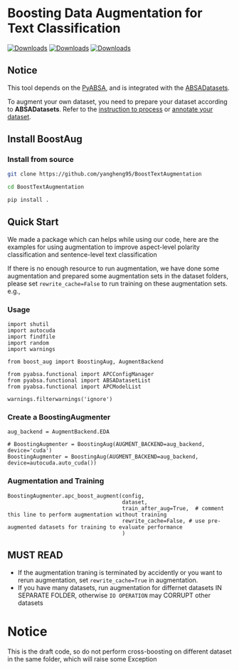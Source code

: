# Boosting Data Augmentation for Text Classification

[![Downloads](https://pepy.tech/badge/boostaug)](https://pepy.tech/project/boostaug)
[![Downloads](https://pepy.tech/badge/boostaug/month)](https://pepy.tech/project/boostaug)
[![Downloads](https://pepy.tech/badge/boostaug/week)](https://pepy.tech/project/boostaug)

## Notice

This tool depends on the [PyABSA](https://github.com/yangheng95/PyABSA),
and is integrated with the [ABSADatasets](https://github.com/yangheng95/ABSADatasets).

To augment your own dataset, you need to prepare your dataset according to **ABSADatasets**.
Refer to the [instruction to process](https://github.com/yangheng95/ABSADatasets)
or [annotate your dataset](https://github.com/yangheng95/ABSADatasets/tree/v1.2/DPT).

## Install BoostAug

### Install from source

```bash
git clone https://github.com/yangheng95/BoostTextAugmentation

cd BoostTextAugmentation

pip install .
```

## Quick Start

We made a package which can helps while using our code, here are the examples for using augmentation to improve
aspect-level polarity classification and sentence-level text classification

If there is no enough resource to run augmentation, we have done some augmentation and
prepared some augmentation sets in the dataset folders, please set `rewrite_cache=False` to run training on these
augmentation sets.
e.g.,

### Usage

```python3
import shutil
import autocuda
import findfile
import random
import warnings

from boost_aug import BoostingAug, AugmentBackend

from pyabsa.functional import APCConfigManager
from pyabsa.functional import ABSADatasetList
from pyabsa.functional import APCModelList

warnings.filterwarnings('ignore')
```

### Create a BoostingAugmenter

```python3
aug_backend = AugmentBackend.EDA

# BoostingAugmenter = BoostingAug(AUGMENT_BACKEND=aug_backend, device='cuda')
BoostingAugmenter = BoostingAug(AUGMENT_BACKEND=aug_backend, device=autocuda.auto_cuda())
```

### Augmentation and Training

```python3
BoostingAugmenter.apc_boost_augment(config,  
                                    dataset,
                                    train_after_aug=True,  # comment this line to perform augmentation without training
                                    rewrite_cache=False, # use pre-augmented datasets for training to evaluate performance
                                    )

```

## MUST READ

- If the augmentation traning is terminated by accidently or you want to rerun augmentation, set `rewrite_cache=True`
  in augmentation.
- If you have many datasets, run augmentation for differnet datasets IN SEPARATE FOLDER, otherwise `IO OPERATION`
  may CORRUPT other datasets


# Notice

This is the draft code, so do not perform cross-boosting on different dataset in the same folder, which will raise some
Exception
